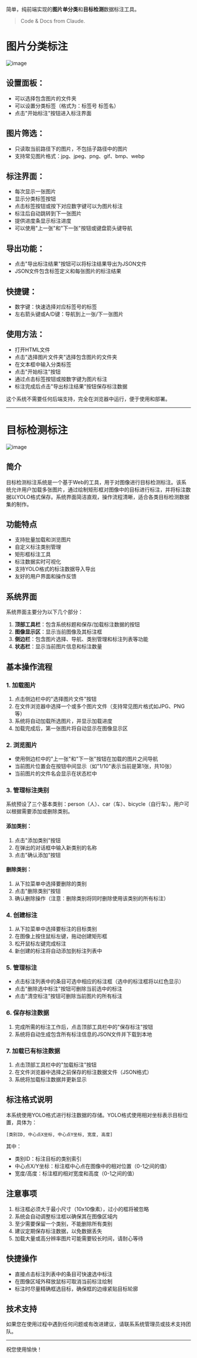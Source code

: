 简单，纯前端实现的**图片单分类**和**目标检测**数据标注工具。
> Code & Docs from Claude.

# 图片分类标注 
![image](https://github.com/user-attachments/assets/136b6519-966c-4b65-be99-946a7c54eac7)

## 设置面板：

* 可以选择包含图片的文件夹
* 可以设置分类标签（格式为：标签号 标签名）
* 点击"开始标注"按钮进入标注界面


## 图片筛选：

* 只读取当前路径下的图片，不包括子路径中的图片
* 支持常见图片格式：jpg、jpeg、png、gif、bmp、webp


## 标注界面：

* 每次显示一张图片
* 显示分类标签按钮
* 点击标签按钮或按下对应数字键可以为图片标注
* 标注后自动跳转到下一张图片
* 提供进度条显示标注进度
* 可以使用"上一张"和"下一张"按钮或键盘箭头键导航


## 导出功能：

* 点击"导出标注结果"按钮可以将标注结果导出为JSON文件
* JSON文件包含标签定义和每张图片的标注结果


## 快捷键：

* 数字键：快速选择对应标签号的标签
* 左右箭头键或A/D键：导航到上一张/下一张图片



## 使用方法：

* 打开HTML文件
* 点击"选择图片文件夹"选择包含图片的文件夹
* 在文本框中输入分类标签
* 点击"开始标注"按钮
* 通过点击标签按钮或按数字键为图片标注
* 标注完成后点击"导出标注结果"按钮保存标注数据

这个系统不需要任何后端支持，完全在浏览器中运行，便于使用和部署。

---

# 目标检测标注
![image](https://github.com/user-attachments/assets/2a6012e4-79ce-4c0d-83d3-442233e7752f)

## 简介

目标检测标注系统是一个基于Web的工具，用于对图像进行目标检测标注。该系统允许用户加载多张图片，通过绘制矩形框对图像中的目标进行标注，并将标注数据以YOLO格式保存。系统界面简洁直观，操作流程清晰，适合各类目标检测数据集的制作。

## 功能特点

- 支持批量加载和浏览图片
- 自定义标注类别管理
- 矩形框标注工具
- 标注数据实时可视化
- 支持YOLO格式的标注数据导入导出
- 友好的用户界面和操作反馈

## 系统界面

系统界面主要分为以下几个部分：

1. **顶部工具栏**：包含系统标题和保存/加载标注数据的按钮
2. **图像显示区**：显示当前图像及其标注框
3. **侧边栏**：包含图片选择、导航、类别管理和标注列表等功能
4. **状态栏**：显示当前图片信息和标注数量

## 基本操作流程

### 1. 加载图片

1. 点击侧边栏中的"选择图片文件"按钮
2. 在文件浏览器中选择一个或多个图片文件（支持常见图片格式如JPG、PNG等）
3. 系统将自动加载所选图片，并显示加载进度
4. 加载完成后，第一张图片将自动显示在图像显示区

### 2. 浏览图片

- 使用侧边栏中的"上一张"和"下一张"按钮在加载的图片之间导航
- 当前图片位置会在按钮中间显示（如"1/10"表示当前是第1张，共10张）
- 当前图片的文件名会显示在状态栏中

### 3. 管理标注类别

系统预设了三个基本类别：person（人）、car（车）、bicycle（自行车）。用户可以根据需要添加或删除类别。

#### 添加类别：
1. 点击"添加类别"按钮
2. 在弹出的对话框中输入新类别的名称
3. 点击"确认添加"按钮

#### 删除类别：
1. 从下拉菜单中选择要删除的类别
2. 点击"删除类别"按钮
3. 确认删除操作（注意：删除类别将同时删除使用该类别的所有标注）

### 4. 创建标注

1. 从下拉菜单中选择要标注的目标类别
2. 在图像上按住鼠标左键，拖动创建矩形框
3. 松开鼠标左键完成标注
4. 新创建的标注将自动添加到标注列表中

### 5. 管理标注

- 点击标注列表中的条目可选中相应的标注框（选中的标注框将以红色显示）
- 点击"删除选中标注"按钮可删除当前选中的标注
- 点击"清空标注"按钮可删除当前图片的所有标注

### 6. 保存标注数据

1. 完成所需的标注工作后，点击顶部工具栏中的"保存标注"按钮
2. 系统将自动生成包含所有标注信息的JSON文件并下载到本地

### 7. 加载已有标注数据

1. 点击顶部工具栏中的"加载标注"按钮
2. 在文件浏览器中选择之前保存的标注数据文件（JSON格式）
3. 系统将加载标注数据并更新显示

## 标注格式说明

本系统使用YOLO格式进行标注数据的存储。YOLO格式使用相对坐标表示目标位置，具体为：

```
[类别ID, 中心点X坐标, 中心点Y坐标, 宽度, 高度]
```

其中：
- 类别ID：标注目标的类别索引
- 中心点X/Y坐标：标注框中心点在图像中的相对位置（0-1之间的值）
- 宽度/高度：标注框的相对宽度和高度（0-1之间的值）

## 注意事项

1. 标注框必须大于最小尺寸（10x10像素），过小的框将被忽略
2. 系统会自动调整标注框以确保其在图像区域内
3. 至少需要保留一个类别，不能删除所有类别
4. 建议定期保存标注数据，以免数据丢失
5. 加载大量或高分辨率图片可能需要较长时间，请耐心等待

## 快捷操作

- 直接点击标注列表中的条目可快速选中标注
- 在图像区域外释放鼠标可取消当前标注绘制
- 标注时尽量精确框选目标，确保框的边缘紧贴目标轮廓

## 技术支持

如果您在使用过程中遇到任何问题或有改进建议，请联系系统管理员或技术支持团队。

---

祝您使用愉快！

